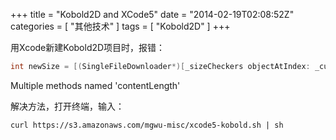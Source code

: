 +++
title = "Kobold2D and XCode5"
date = "2014-02-19T02:08:52Z"
categories = [
    "其他技术"
]
tags = [
    "Kobold2D"
]
+++

用Xcode新建Kobold2D项目时，报错：

```c
int newSize = [(SingleFileDownloader*)[_sizeCheckers objectAtIndex: _curFile] contentLength];
```   

Multiple methods named 'contentLength'

解决方法，打开终端，输入：

```shell
curl https://s3.amazonaws.com/mgwu-misc/xcode5-kobold.sh | sh
```
